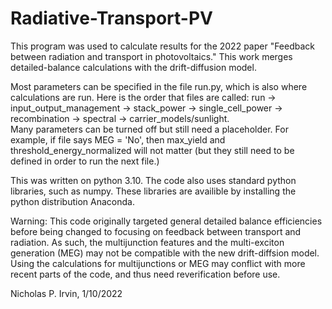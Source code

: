 # Radiative-Transport-PV

This program was used to calculate results for the 2022 paper "Feedback between radiation and transport in photovoltaics." 
This work merges detailed-balance calculations with the      drift-diffusion model. 

Most parameters can be specified in the file run.py, which is also where calculations are run.
Here is the order that files are called:
run -> input_output_management -> stack_power -> single_cell_power -> recombination -> spectral -> carrier_models/sunlight.         
Many parameters can be turned off but still need a placeholder. For example, if file says MEG = 'No', 
    then max_yield and threshold_energy_normalized will not matter (but they still need to be defined in order to run the next file.)

This was written on python 3.10. The code also uses standard python libraries, such as numpy. 
These libraries are availible by installing the python distribution Anaconda.

Warning: This code originally targeted general detailed balance efficiencies before being changed to focusing on 
    feedback between transport and radiation. As such, the multijunction features and the multi-exciton generation (MEG) 
    may not be compatible with the new drift-diffsion model. Using the calculations for multijunctions or MEG 
    may conflict with more recent parts of the code, and thus need reverification before use.


Nicholas P. Irvin, 1/10/2022
